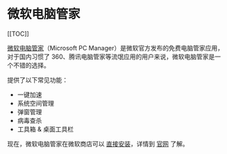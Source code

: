 # 微软电脑管家

[[TOC]]

[微软电脑管家](https://pcmanager.microsoft.com/)（Microsoft PC Manager）是微软官方发布的免费电脑管家应用，对于国内习惯了 360、腾讯电脑管家等流氓应用的用户来说，微软电脑管家是一个不错的选择。

提供了以下常见功能：

- 一键加速
- 系统空间管理
- 弹窗管理
- 病毒查杀
- 工具箱 & 桌面工具栏

现在，微软电脑管家在微软商店可以 [直接安装](https://www.microsoft.com/store/productId/9PM860492SZD?ocid=pdpshare)，详情到 [官网](https://pcmanager.microsoft.com/) 了解。
